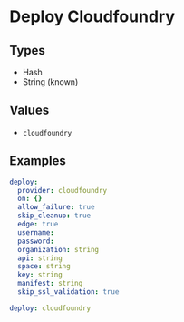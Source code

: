 # Deploy Cloudfoundry



## Types

* Hash
* String (known)

## Values

* `cloudfoundry`


## Examples

```yaml
deploy:
  provider: cloudfoundry
  on: {}
  allow_failure: true
  skip_cleanup: true
  edge: true
  username: 
  password: 
  organization: string
  api: string
  space: string
  key: string
  manifest: string
  skip_ssl_validation: true
```

```yaml
deploy: cloudfoundry

```
